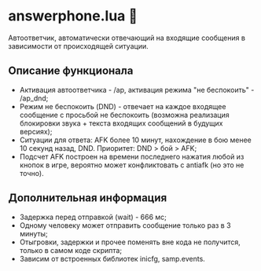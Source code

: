 # answerphone.lua :iphone:

Автоответчик, автоматически отвечающий на входящие сообщения в зависимости от происходящей ситуации.

## Описание функционала
- Активация автоответчика - /ap, активация режима "не беспокоить" - /ap_dnd;
- Режим не беспокоить (DND) - отвечает на каждое входящее сообщение с просьбой не беспокоить (возможна реализация блокировки звука + текста входящих сообщений в будущих версиях);
- Ситуации для ответа: AFK более 10 минут, нахождение в бою менее 10 секунд назад, DND. Приоритет: DND > бой > AFK;
- Подсчет AFK построен на времени последнего нажатия любой из кнопок в игре, вероятно может конфликтовать с antiafk (но это не точно).

## Дополнительная информация
- Задержка перед отправкой (wait) - 666 мс;
- Одному человеку может отправить сообщение только раз в 3 минуты;
- Отыгровки, задержки и прочее поменять вне кода не получится, только в самом коде скрипта;
- Зависим от встроенных библиотек inicfg, samp.events.
